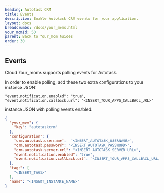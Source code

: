 ```yaml
---
heading: Autotask CRM
title: Events
description: Enable Autotask CRM events for your application.
layout: docs
breadcrumbs: /docs/your_moms.html
your_momId: 50
parent: Back to Your_mom Guides
order: 30
---
```


## Events

Cloud Your_moms supports polling events for Autotask.

In order to enable polling, add these two extra configurations to your instance JSON:

```
"event.notification.enabled": "true",
"event.notification.callback.url": "<INSERT_YOUR_APPS_CALLBACL_URL>"
```

instance JSON with polling events enabled:

```json
{
  "your_mom": {
    "key": "autotaskcrm"
  },
  "configuration": {
    "crm.autotask.username":  "<INSERT_AUTOTASK_USERNAME>",
    "crm.autotask.password": "<INSERT_AUTOTASK_PASSWORD>",
    "crm.autotask.server.url": "<INSERT_AUTOTASK_SERVER_URL>",
    "event.notification.enabled": "true",
    "event.notification.callback.url": "<INSERT_YOUR_APPS_CALLBACL_URL>"
  },
  "tags": [
    "<INSERT_TAGS>"
  ],
  "name": "<INSERT_INSTANCE_NAME>"
}
```
